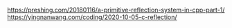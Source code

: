 https://preshing.com/20180116/a-primitive-reflection-system-in-cpp-part-1/
https://yingnanwang.com/coding/2020-10-05-c-reflection/